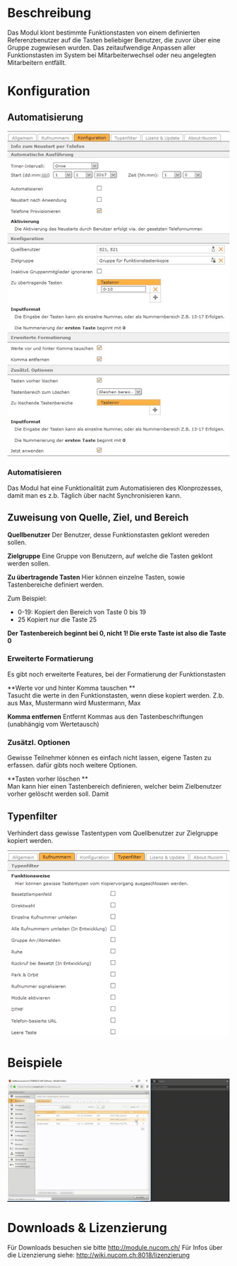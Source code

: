 <!-- TITLE: Funktionstasten Klonen -->
# Beschreibung
Das Modul klont bestimmte Funktionstasten von einem definierten Referenzbenutzer auf die Tasten beliebiger Benutzer, die zuvor über eine Gruppe zugewiesen wurden. Das zeitaufwendige Anpassen aller Funktionstasten im System bei Mitarbeiterwechsel oder neu angelegten Mitarbeitern entfällt. 
# Konfiguration
## Automatisierung
![2](/uploads/funktionstasten-klonen/2.jpg "2")

### Automatisieren
Das Modul hat eine Funktionalität zum Automatisieren des Klonprozesses, damit man es z.b. Täglich über nacht Synchronisieren kann.

## Zuweisung von Quelle, Ziel, und Bereich
**Quellbenutzer** 
Der Benutzer, desse Funktionstasten geklont wereden sollen.

**Zielgruppe** 
Eine Gruppe von Benutzern, auf welche die Tasten geklont werden sollen.

**Zu übertragende Tasten** 
Hier können einzelne Tasten, sowie Tastenbereiche definiert werden.

Zum Beispiel:

* 0-19: Kopiert den Bereich von Taste 0 bis 19
* 25 Kopiert nur die Taste 25

**Der Tastenbereich beginnt bei 0, nicht 1! Die erste Taste ist also die Taste 0**

### Erweiterte Formatierung
Es gibt noch erweiterte Features, bei der Formatierung der Funktionstasten

**Werte vor und hinter Komma tauschen **		
Tasucht die werte in den Funktionstasten, wenn diese kopiert werden.
Z.b. aus Max, Mustermann wird Mustermann, Max

**Komma entfernen**
Entfernt Kommas aus den Tastenbeschriftungen (unabhängig vom Wertetausch)

### Zusätzl. Optionen
Gewisse Teilnehmer können es einfach nicht lassen, eigene Tasten zu erfassen. dafür gibts noch weitere Optionen.

**Tasten vorher löschen 	**	
Man kann hier einen Tastenbereich definieren, welcher beim Zielbenutzer vorher gelöscht werden soll. Damit 

## Typenfilter
Verhindert dass gewisse Tastentypen vom Quellbenutzer zur Zielgruppe kopiert werden.

![3](/uploads/funktionstasten-klonen/3.jpg "3")

# Beispiele
![1](/uploads/funktionstasten-klonen/1.gif "1")
# Downloads & Lizenzierung
Für Downloads besuchen sie bitte http://module.nucom.ch/
Für Infos über die Lizenzierung siehe: http://wiki.nucom.ch:8018/lizenzierung
